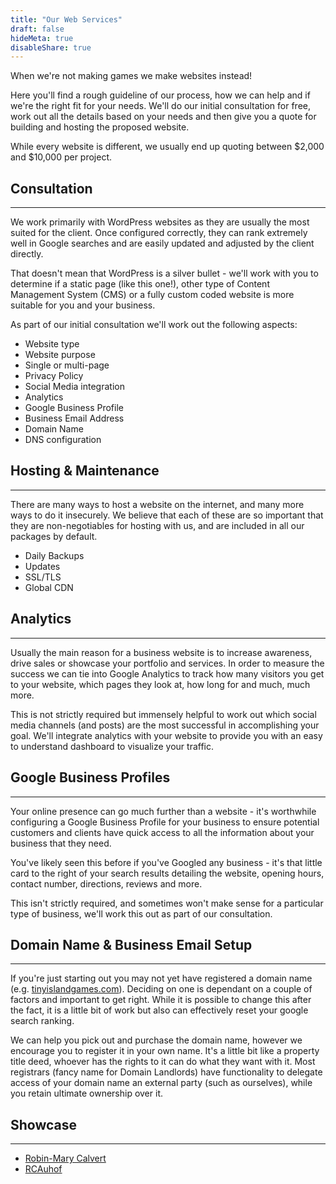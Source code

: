 ```yaml
---
title: "Our Web Services"
draft: false
hideMeta: true
disableShare: true
---
```


When we're not making games we make websites instead!

Here you'll find a rough guideline of our process, how we can help and if we're the right fit for your needs. We'll do our initial consultation for free, work out all the details based on your needs and then give you a quote for building and hosting the proposed website.

While every website is different, we usually end up quoting between $2,000 and $10,000 per project.

## Consultation

---

We work primarily with WordPress websites as they are usually the most suited for the client. Once configured correctly, they can rank extremely well in Google searches and are easily updated and adjusted by the client directly.

That doesn't mean that WordPress is a silver bullet - we'll work with you to determine if a static page (like this one!), other type of Content Management System (CMS) or a fully custom coded website is more suitable for you and your business.

As part of our initial consultation we'll work out the following aspects:

* Website type
* Website purpose
* Single or multi-page
* Privacy Policy
* Social Media integration
* Analytics
* Google Business Profile
* Business Email Address
* Domain Name
* DNS configuration

## Hosting & Maintenance

---

There are many ways to host a website on the internet, and many more ways to do it insecurely. We believe that each of these are so important that they are non-negotiables for hosting with us, and are included in all our packages by default.

* Daily Backups
* Updates
* SSL/TLS
* Global CDN

## Analytics

---

Usually the main reason for a business website is to increase awareness, drive sales or showcase your portfolio and services. In order to measure the success we can tie into Google Analytics to track how many visitors you get to your website, which pages they look at, how long for and much, much more.

This is not strictly required but immensely helpful to work out which social media channels (and posts) are the most successful in accomplishing your goal. We'll integrate analytics with your website to provide you with an easy to understand dashboard to visualize your traffic.

## Google Business Profiles

---

Your online presence can go much further than a website - it's worthwhile configuring a Google Business Profile for your business to ensure potential customers and clients have quick access to all the information about your business that they need.

You've likely seen this before if you've Googled any business - it's that little card to the right of your search results detailing the website, opening hours, contact number, directions, reviews and more.

This isn't strictly required, and sometimes won't make sense for a particular type of business, we'll work this out as part of our consultation.

## Domain Name & Business Email Setup

---

If you're just starting out you may not yet have registered a domain name (e.g. [tinyislandgames.com](https://tinyislandgames.com)). Deciding on one is dependant on a couple of factors and important to get right. While it is possible to change this after the fact, it is a little bit of work but also can effectively reset your google search ranking.

We can help you pick out and purchase the domain name, however we encourage you to register it in your own name. It's a little bit like a property title deed, whoever has the rights to it can do what they want with it. Most registrars (fancy name for Domain Landlords) have functionality to delegate access of your domain name an external party (such as ourselves), while you retain ultimate ownership over it.

## Showcase

---

* [Robin-Mary Calvert](https://robin-marycalvert.com)
* [RCAuhof](https://rcauhof.de)
